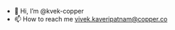 - 👋 Hi, I’m @kvek-copper
- 📫 How to reach me vivek.kaveripatnam@copper.co

<!---
kvek-copper/kvek-copper is a ✨ special ✨ repository because its `README.md` (this file) appears on your GitHub profile.
You can click the Preview link to take a look at your changes.
--->
